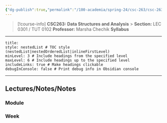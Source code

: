 ```yaml
---
{"dg-publish":true,"permalink":"/100-academia/spring-24/csc-263/csc-263/","tags":["university","cs","course-page"],"created":"2024-06-22T19:06:24.000-04:00","updated":"2024-10-08T19:04:44.038-04:00"}
---
```



> [!course-info] **CSC263: Data Structures and Analysis** > **Section:** LEC 0301 / TUT 0102
> **Professor:** Marsha Chechik
> **Syllabus**

---

```table-of-contents
title:
style: nestedList # TOC style (nestedList|nestedOrderedList|inlineFirstLevel)
minLevel: 3 # Include headings from the specified level
maxLevel: 6 # Include headings up to the specified level
includeLinks: true # Make headings clickable
debugInConsole: false # Print debug info in Obsidian console
```

---

## Lectures/Notes/Notes

### Module



### Week




